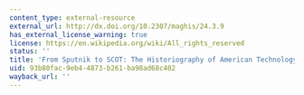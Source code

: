 ```yaml
---
content_type: external-resource
external_url: http://dx.doi.org/10.2307/maghis/24.3.9
has_external_license_warning: true
license: https://en.wikipedia.org/wiki/All_rights_reserved
status: ''
title: 'From Sputnik to SCOT: The Historiography of American Technology'
uid: 93b80fac-9eb4-4873-b261-ba98ad68c402
wayback_url: ''
---
```

